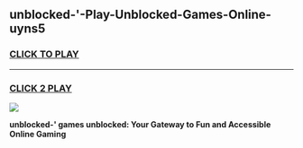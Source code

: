 
## unblocked-'-Play-Unblocked-Games-Online-uyns5
<h3>
<a href="https://premium76.site?title=unblocked-'&ref=25A">CLICK TO PLAY</a></h3>
<hr>

<h3>
<a href="https://premium76.site?title=unblocked-'&ref=25A">CLICK 2 PLAY</a>
  
</h3>

<a href="https://premium76.site?title=unblocked-'&ref=25A"><img src="https://clearcache.store/games.png"></a>


**unblocked-' games unblocked: Your Gateway to Fun and Accessible Online Gaming**
